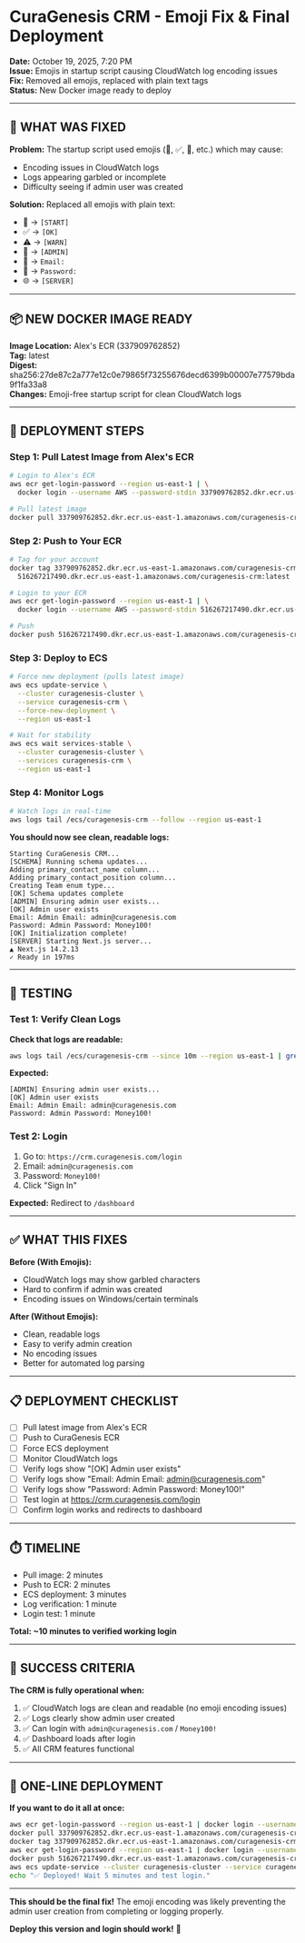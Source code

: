 # CuraGenesis CRM - Emoji Fix & Final Deployment

**Date:** October 19, 2025, 7:20 PM  
**Issue:** Emojis in startup script causing CloudWatch log encoding issues  
**Fix:** Removed all emojis, replaced with plain text tags  
**Status:** New Docker image ready to deploy

---

## 🎯 WHAT WAS FIXED

**Problem:** The startup script used emojis (🚀, ✅, 📧, etc.) which may cause:
- Encoding issues in CloudWatch logs
- Logs appearing garbled or incomplete
- Difficulty seeing if admin user was created

**Solution:** Replaced all emojis with plain text:
- 🚀 → `[START]`
- ✅ → `[OK]`
- ⚠️ → `[WARN]`
- 🌱 → `[ADMIN]`
- 📧 → `Email:`
- 🔑 → `Password:`
- 🌐 → `[SERVER]`

---

## 📦 NEW DOCKER IMAGE READY

**Image Location:** Alex's ECR (337909762852)  
**Tag:** latest  
**Digest:** sha256:27de87c2a777e12c0e79865f73255676decd6399b00007e77579bda9f1fa33a8  
**Changes:** Emoji-free startup script for clean CloudWatch logs

---

## 🚀 DEPLOYMENT STEPS

### Step 1: Pull Latest Image from Alex's ECR

```bash
# Login to Alex's ECR
aws ecr get-login-password --region us-east-1 | \
  docker login --username AWS --password-stdin 337909762852.dkr.ecr.us-east-1.amazonaws.com

# Pull latest image
docker pull 337909762852.dkr.ecr.us-east-1.amazonaws.com/curagenesis-crm:latest
```

### Step 2: Push to Your ECR

```bash
# Tag for your account
docker tag 337909762852.dkr.ecr.us-east-1.amazonaws.com/curagenesis-crm:latest \
  516267217490.dkr.ecr.us-east-1.amazonaws.com/curagenesis-crm:latest

# Login to your ECR
aws ecr get-login-password --region us-east-1 | \
  docker login --username AWS --password-stdin 516267217490.dkr.ecr.us-east-1.amazonaws.com

# Push
docker push 516267217490.dkr.ecr.us-east-1.amazonaws.com/curagenesis-crm:latest
```

### Step 3: Deploy to ECS

```bash
# Force new deployment (pulls latest image)
aws ecs update-service \
  --cluster curagenesis-cluster \
  --service curagenesis-crm \
  --force-new-deployment \
  --region us-east-1

# Wait for stability
aws ecs wait services-stable \
  --cluster curagenesis-cluster \
  --services curagenesis-crm \
  --region us-east-1
```

### Step 4: Monitor Logs

```bash
# Watch logs in real-time
aws logs tail /ecs/curagenesis-crm --follow --region us-east-1
```

**You should now see clean, readable logs:**
```
Starting CuraGenesis CRM...
[SCHEMA] Running schema updates...
Adding primary_contact_name column...
Adding primary_contact_position column...
Creating Team enum type...
[OK] Schema updates complete
[ADMIN] Ensuring admin user exists...
[OK] Admin user exists
Email: Admin Email: admin@curagenesis.com
Password: Admin Password: Money100!
[OK] Initialization complete!
[SERVER] Starting Next.js server...
▲ Next.js 14.2.13
✓ Ready in 197ms
```

---

## 🧪 TESTING

### Test 1: Verify Clean Logs

**Check that logs are readable:**
```bash
aws logs tail /ecs/curagenesis-crm --since 10m --region us-east-1 | grep "Admin"
```

**Expected:**
```
[ADMIN] Ensuring admin user exists...
[OK] Admin user exists
Email: Admin Email: admin@curagenesis.com
Password: Admin Password: Money100!
```

### Test 2: Login

1. Go to: `https://crm.curagenesis.com/login`
2. Email: `admin@curagenesis.com`
3. Password: `Money100!`
4. Click "Sign In"

**Expected:** Redirect to `/dashboard`

---

## ✅ WHAT THIS FIXES

**Before (With Emojis):**
- CloudWatch logs may show garbled characters
- Hard to confirm if admin was created
- Encoding issues on Windows/certain terminals

**After (Without Emojis):**
- Clean, readable logs
- Easy to verify admin creation
- No encoding issues
- Better for automated log parsing

---

## 📋 DEPLOYMENT CHECKLIST

- [ ] Pull latest image from Alex's ECR
- [ ] Push to CuraGenesis ECR
- [ ] Force ECS deployment
- [ ] Monitor CloudWatch logs
- [ ] Verify logs show "[OK] Admin user exists"
- [ ] Verify logs show "Email: Admin Email: admin@curagenesis.com"
- [ ] Verify logs show "Password: Admin Password: Money100!"
- [ ] Test login at https://crm.curagenesis.com/login
- [ ] Confirm login works and redirects to dashboard

---

## ⏱️ TIMELINE

- Pull image: 2 minutes
- Push to ECR: 2 minutes
- ECS deployment: 3 minutes
- Log verification: 1 minute
- Login test: 1 minute

**Total: ~10 minutes to verified working login**

---

## 🎯 SUCCESS CRITERIA

**The CRM is fully operational when:**

1. ✅ CloudWatch logs are clean and readable (no emoji encoding issues)
2. ✅ Logs clearly show admin user created
3. ✅ Can login with `admin@curagenesis.com` / `Money100!`
4. ✅ Dashboard loads after login
5. ✅ All CRM features functional

---

## 🚀 ONE-LINE DEPLOYMENT

**If you want to do it all at once:**

```bash
aws ecr get-login-password --region us-east-1 | docker login --username AWS --password-stdin 337909762852.dkr.ecr.us-east-1.amazonaws.com && \
docker pull 337909762852.dkr.ecr.us-east-1.amazonaws.com/curagenesis-crm:latest && \
docker tag 337909762852.dkr.ecr.us-east-1.amazonaws.com/curagenesis-crm:latest 516267217490.dkr.ecr.us-east-1.amazonaws.com/curagenesis-crm:latest && \
aws ecr get-login-password --region us-east-1 | docker login --username AWS --password-stdin 516267217490.dkr.ecr.us-east-1.amazonaws.com && \
docker push 516267217490.dkr.ecr.us-east-1.amazonaws.com/curagenesis-crm:latest && \
aws ecs update-service --cluster curagenesis-cluster --service curagenesis-crm --force-new-deployment --region us-east-1 && \
echo "✅ Deployed! Wait 5 minutes and test login."
```

---

**This should be the final fix!** The emoji encoding was likely preventing the admin user creation from completing or logging properly.

**Deploy this version and login should work!** 🚀

